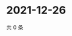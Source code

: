 # 2021-12-26

共 0 条

<!-- BEGIN WEIBO -->
<!-- 最后更新时间 Sun Dec 26 2021 04:15:17 GMT+0800 (China Standard Time) -->

<!-- END WEIBO -->
